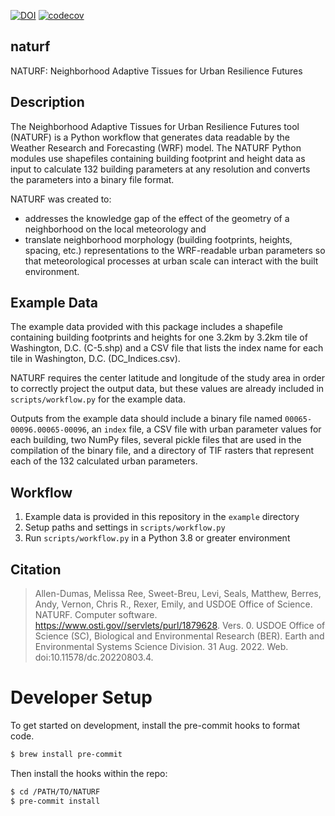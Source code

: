 [![DOI](https://zenodo.org/badge/487911703.svg)](https://zenodo.org/badge/latestdoi/487911703)
[![codecov](https://codecov.io/gh/IMMM-SFA/naturf/graph/badge.svg?token=SoIfjdS6BL)](https://codecov.io/gh/IMMM-SFA/naturf)

## naturf

NATURF: Neighborhood Adaptive Tissues for Urban Resilience Futures

## Description

The Neighborhood Adaptive Tissues for Urban Resilience Futures tool (NATURF) is
a Python workflow that generates data readable by the Weather Research and
Forecasting (WRF) model. The NATURF Python modules use shapefiles containing
building footprint and height data as input to calculate 132 building parameters
at any resolution and converts the parameters into a binary file format.

NATURF was created to:

  - addresses the knowledge gap of the effect of the geometry of a neighborhood on the local meteorology and
  -  translate neighborhood morphology (building footprints, heights, spacing, etc.) representations to the WRF-readable urban parameters so that meteorological processes at urban scale can interact with the built environment.

## Example Data

The example data provided with this package includes a shapefile containing building footprints and heights for one 3.2km by 3.2km tile of
Washington, D.C. (C-5.shp) and a CSV file that lists the index name for each tile in Washington, D.C. (DC_Indices.csv).

NATURF requires the center latitude and longitude of the study area in order to correctly project the output data,
but these values are already included in `scripts/workflow.py` for the example data.

Outputs from the example data should include a binary file named `00065-00096.00065-00096`, an `index` file,
a CSV file with urban parameter values for each building, two NumPy files, several pickle files that are
used in the compilation of the binary file, and a directory of TIF rasters that represent each of the
132 calculated urban parameters.

## Workflow

1. Example data is provided in this repository in the `example` directory
2. Setup paths and settings in `scripts/workflow.py`
3. Run `scripts/workflow.py` in a Python 3.8 or greater environment

## Citation

> Allen-Dumas, Melissa Ree, Sweet-Breu, Levi, Seals, Matthew, Berres, Andy, Vernon, Chris R., Rexer, Emily, and USDOE Office of Science. NATURF. Computer software. https://www.osti.gov//servlets/purl/1879628. Vers. 0. USDOE Office of Science (SC), Biological and Environmental Research (BER). Earth and Environmental Systems Science Division. 31 Aug. 2022. Web. doi:10.11578/dc.20220803.4.


# Developer Setup
To get started on development, install the pre-commit hooks to format code.

```bash
$ brew install pre-commit
```
Then install the hooks within the repo:
```bash
$ cd /PATH/TO/NATURF
$ pre-commit install
```
